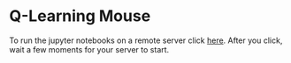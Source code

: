 # Q-Learning Mouse
To run the jupyter notebooks on a remote server click [here](https://mybinder.org/v2/gh/ele7ija/Q-Learning-Mouse/master). After you click, wait a few moments for your server to start.
